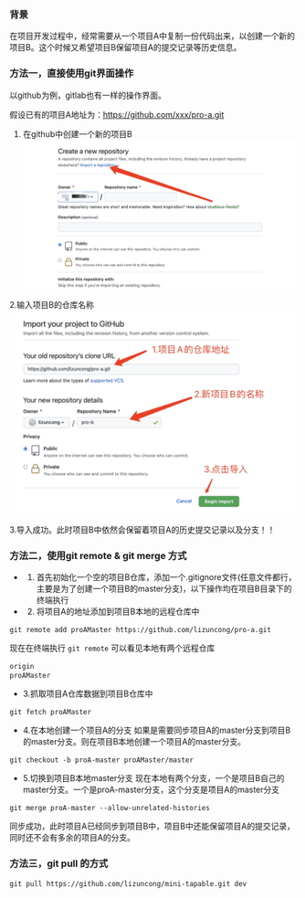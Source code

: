 ### 背景
在项目开发过程中，经常需要从一个项目A中复制一份代码出来，以创建一个新的项目B。这个时候又希望项目B保留项目A的提交记录等历史信息。


### 方法一，直接使用git界面操作
以github为例，gitlab也有一样的操作界面。

假设已有的项目A地址为：https://github.com/xxx/pro-a.git

1. 在github中创建一个新的项目B
![image](https://github.com/lizuncong/Front-End-Development-Notes/blob/master/resource/git-1.jpg)

2.输入项目B的仓库名称
![image](https://github.com/lizuncong/Front-End-Development-Notes/blob/master/resource/git-2.jpg)

3.导入成功。此时项目B中依然会保留着项目A的历史提交记录以及分支！！


### 方法二，使用git remote & git merge 方式
- 1. 首先初始化一个空的项目B仓库，添加一个.gitignore文件(任意文件都行，主要是为了创建一个项目B的master分支)，以下操作均在项目B目录下的终端执行
- 2. 将项目A的地址添加到项目B本地的远程仓库中
```shell
git remote add proAMaster https://github.com/lizuncong/pro-a.git
```
现在在终端执行 `git remote` 可以看见本地有两个远程仓库
```shell
origin
proAMaster
```
- 3.抓取项目A仓库数据到项目B仓库中
```shell
git fetch proAMaster
```
- 4.在本地创建一个项目A的分支
如果是需要同步项目A的master分支到项目B的master分支。则在项目B本地创建一个项目A的master分支。
```shell
git checkout -b proA-master proAMaster/master
```
- 5.切换到项目B本地master分支
现在本地有两个分支，一个是项目B自己的master分支。一个是proA-master分支，这个分支是项目A的master分支
```shell
git merge proA-master --allow-unrelated-histories
```
同步成功，此时项目A已经同步到项目B中，项目B中还能保留项目A的提交记录，同时还不会有多余的项目A的分支。


### 方法三，git pull 的方式
```shell
git pull https://github.com/lizuncong/mini-tapable.git dev
```
